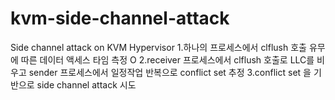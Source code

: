 # kvm-side-channel-attack
Side channel attack on KVM Hypervisor
1.하나의 프로세스에서 clflush 호출 유무에 따른 데이터 액세스 타임 측정   O
2.receiver 프로세스에서 clflush 호출로 LLC를 비우고 sender 프로세스에서 일정작업 반복으로 conflict set 추정
3.conflict set 을 기반으로 side channel attack 시도
